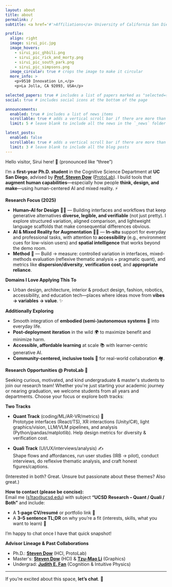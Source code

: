 ```yaml
---
layout: about
title: about
permalink: /
subtitle: <a href='#'>Affiliations</a> University of California San Diego

profile:
  align: right
  image: sirui_pic.jpg
  image_hovers:
    - sirui_pic_ghbili.png
    - sirui_pic_rick_and_morty.png
    - sirui_pic_south_park.png
    - sirui_pic_simpsons.png
  image_circular: true # crops the image to make it circular
  more_info: >
    <p>9510 Innovation Ln,</p>
    <p>La Jolla, CA 92093, USA</p>

selected_papers: true # includes a list of papers marked as "selected={true}"
social: true # includes social icons at the bottom of the page

announcements:
  enabled: true # includes a list of news items
  scrollable: true # adds a vertical scroll bar if there are more than 3 news items
  limit: 5 # leave blank to include all the news in the `_news` folder

latest_posts:
  enabled: false
  scrollable: true # adds a vertical scroll bar if there are more than 3 new posts items
  limit: 3 # leave blank to include all the blog posts
---
```


Hello visitor, Sirui here! 👋 (pronounced like “three”)

I’m a **first-year Ph.D. student** in the Cognitive Science Department at **UC San Diego**, advised by **[Prof. Steven Dow](https://spdow.ucsd.edu/)** ([ProtoLab](https://protolab.ucsd.edu/)). I build tools that **augment human capabilities**—especially how people **think, design, and make**—using human-centered AI and mixed reality. ⚡



**Research Focus (2025)**

- **Human–AI for Design** 🧠🎨 — Building interfaces and workflows that keep generative alternatives **diverse, legible, and verifiable** (not just pretty). I explore structured variation, aligned comparison, and lightweight language scaffolds that make consequential differences obvious.
- **AI & Mixed Reality for Augmentation** 🥽📐 — **In-situ** support for everyday and professional tasks, with attention to **accessibility** (e.g., environment cues for low-vision users) and **spatial intelligence** that works beyond the demo room.
- **Method** 🧪 — Build → measure: controlled variation in interfaces, mixed-methods evaluation (reflexive thematic analysis + pragmatic quant), and metrics like **dispersion/diversity**, **verification cost**, and **appropriate reliance**.

**Domains I Love Applying This To**
- Urban design, architecture, interior & product design, fashion, robotics, accessibility, and education tech—places where ideas move from **vibes → variables → value**. ✨

**Additionally Exploring**
- Smooth integration of **embodied (semi-)autonomous systems** 🤖 into everyday life.  
- **Post-deployment iteration** in the wild 🌍 to maximize benefit and minimize harm.  
- **Accessible, affordable learning** at scale 📚 with learner-centric generative AI.  
- **Community-centered, inclusive tools** 🤝 for real-world collaboration 🏘️.



**Research Opportunities @ ProtoLab** 🧪

Seeking curious, motivated, and kind undergraduate & master's students to join our research team! Whether you're just starting your academic journey or nearing graduation, we welcome students from all years and departments. Choose your focus or explore both tracks:

**Two Tracks**
- **Quant Track** (coding/ML/AR-VR/metrics) 🧩  
  Prototype interfaces (React/TS), XR interactions (Unity/C#), light graphics/vision, LLM/VLM pipelines, and analysis (Python/pandas/matplotlib). Help design metrics for diversity & verification cost.

- **Quali Track** (UI/UX/interviews/analysis) ✍️  
  Shape flows and affordances, run user studies (IRB → pilot), conduct interviews, do reflexive thematic analysis, and craft honest figures/captions.

(Interested in both? Great. Unsure but passionate about these themes? Also great.)

**How to contact (please be concise):**  
Email me (s1tao@ucsd.edu) with subject **“UCSD Research – Quant / Quali / Both”** and include:
- A **1-page CV/resumé** or portfolio link 🔗  
- A **3–5 sentence TL;DR** on why you’re a fit (interests, skills, what you want to learn) 📨

I’m happy to chat once I have that quick snapshot!


**Advisor Lineage & Past Collaborations**
- Ph.D.: **[Steven Dow](https://spdow.ucsd.edu/)** (HCI, ProtoLab)  
- Master's: **[Steven Dow](https://spdow.ucsd.edu/)** (HCI) & **[Tzu-Mao Li](https://cseweb.ucsd.edu/~tzli/)** (Graphics)  
- Undergrad: **[Judith E. Fan](https://profiles.stanford.edu/judith-fan)** (Cognition & Intuitive Physics)

---

If you’re excited about this space, **let’s chat**. 🚀


<script>
document.addEventListener("DOMContentLoaded", function() {
  const container = document.getElementById('profile-image-container');
  if (container) {
    const images = container.getAttribute('data-images').split(',');
    container.addEventListener('mouseenter', function(){
      const randomImage = images[Math.floor(Math.random() * images.length)];
      container.style.backgroundImage = `url(${randomImage})`;
    });
  }
});
</script>
